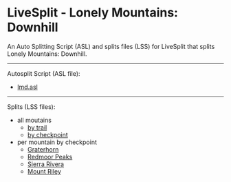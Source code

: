 # LiveSplit - Lonely Mountains: Downhill
An Auto Splitting Script (ASL) and splits files (LSS) for LiveSplit that splits Lonely Mountains: Downhill.

---

Autosplit Script (ASL file): 
- [lmd.asl](autosplit/lmd.asl)

---

Splits (LSS files):
- all moutains
   - [by trail](splits/en/Lonely%20Mountains%20Downhill%20by%20trail.lss)
   - [by checkpoint](splits/en/Lonely%20Mountains%20Downhill%20by%20checkpoint.lss)
- per mountain by checkpoint
   - [Graterhorn](splits/en/Lonely%20Mountains%20Downhill%20-%20Graterhorn.lss)
   - [Redmoor Peaks](splits/en/Lonely%20Mountains%20Downhill%20-%20Redmoor%20Peaks.lss)
   - [Sierra Rivera](splits/en/Lonely%20Mountains%20Downhill%20-%20Sierra%20Rivera.lss)
   - [Mount Riley](splits/en/Lonely%20Mountains%20Downhill%20-%20Mount%20Riley.lss)


<script defer>
      (function(i,s,o,g,r,a,m){i['GoogleAnalyticsObject']=r;i[r]=i[r]||function(){
      (i[r].q=i[r].q||[]).push(arguments)},i[r].l=1*new Date();a=s.createElement(o),
      m=s.getElementsByTagName(o)[0];a.async=1;a.src=g;m.parentNode.insertBefore(a,m)
      })(window,document,'script','//www.google-analytics.com/analytics.js','ga');
      ga('create', 'UA-153178211-1', 'auto');
      //ga('require', 'linkid');
      ga('send', 'pageview');
      
      // setup download tracking
      document.querySelectorAll("a[href $= '.lss'], a[href $= '.asl']")
        .forEach(x => {
            x.addEventListener('click', e => {
                var page = new URL(e.target.href).pathname;
                var title = decodeURI(page.substring(page.lastIndexOf("/") + 1));
                ga('send', {
                    hitType: 'pageview',
                    page: page,
                    title: title
                });
            });
        });
</script>
<!-- Google tag (gtag.js) -->
<script async src="https://www.googletagmanager.com/gtag/js?id=G-B8FBFX1JBJ"></script>
<script defer>
   window.dataLayer = window.dataLayer || [];
   function gtag(){dataLayer.push(arguments);}
   gtag('js', new Date());

   gtag('config', 'G-B8FBFX1JBJ');
</script>
<!-- End Google tag (gtag.js) -->

